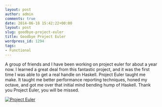 ```yaml
---
layout: post
author: admin
comments: true
date: 2014-06-18 15:42:22+00:00
layout: post
slug: goodbye-project-euler
title: Goodbye Project Euler
wordpress_id: 1294
tags:
- Functional
---
```


A group of friends and I have been working on project euler for about a year now. I learned a great deal from this fantastic project, and it was the first time I was able to get a real handle on Haskell. Project Euler taught me make. It taught me better performance reporting techniques, honed my octave, and got me over that initial mind bending hump of Haskell. Thank you Project Euler, you will be missed.

[![Project Euler](http://www.codestrokes.com/wp-content/uploads/2014/06/euler-1024x902.png)](http://www.codestrokes.com/wp-content/uploads/2014/06/euler.png)

